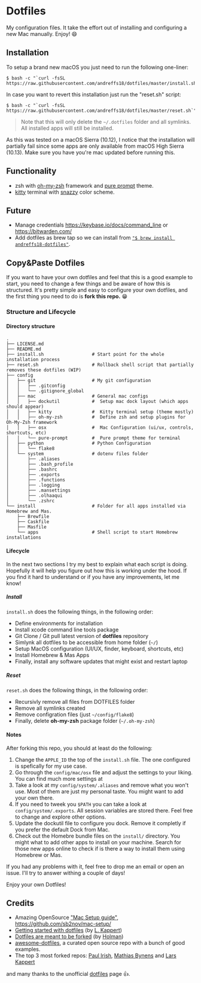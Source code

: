 # Dotfiles
My configuration files. It take the effort out of installing and configuring a new Mac manually. Enjoy! 😄


## Installation
To setup a brand new macOS you just need to run the following one-liner:

```shell 
$ bash -c "`curl -fsSL https://raw.githubusercontent.com/andreffs18/dotfiles/master/install.sh`"
``` 

In case you want to revert this installation just run the "reset.sh" script:

```shell 
$ bash -c "`curl -fsSL https://raw.githubusercontent.com/andreffs18/dotfiles/master/reset.sh`"
``` 
> Note that this will only delete the `~/.dotfiles` folder and all symlinks. All installed apps will still be installed.

As this was tested on a macOS Sierra (10.12), I notice that the installation will partially fail since some apps are only available from macOS High Sierra (10.13). Make sure you have you're mac updated before running this.

## Functionality
<!-- - Focus functionality ```$ focus``` to start a 25 minute pomodoro + focus screen + spotify platlist + turn off notifications. -->
- zsh with [oh-my-zsh](https://github.com/robbyrussell/oh-my-zsh/wiki/Installing-ZSH) framework and [pure prompt](https://github.com/sindresorhus/pure) theme.
- [kitty](https://sw.kovidgoyal.net/kitty/index.html) terminal with [snazzy](https://github.com/connorholyday/kitty-snazzy) color scheme.

## Future
- Manage credentials https://keybase.io/docs/command_line or https://bitwarden.com/
- Add dotfiles as brew tap so we can install from [```"$ brew install andreffs18-dotfiles"```](https://docs.brew.sh/How-to-Create-and-Maintain-a-Tap).

## Copy&Paste Dotfiles

If you want to have your own dotfiles and feel that this is a good example to start, you need to change a few things and be aware of how this is structured. It's pretty simple and easy to configure your own dotfiles, and the first thing you need to do is **fork this repo.** 😁

### Structure and Lifecycle

#### Directory structure

```
.
├── LICENSE.md
├── README.md
├── install.sh                  # Start point for the whole installation process
├── reset.sh                    # Rollback shell script that partially removes these dotfiles (WIP)
├── config
│   ├── git                     # My git configuration
│   │   ├── .gitconfig
│   │   └── .gitignore_global
│   ├── mac                     # General mac configs
│   │   ├── dockutil            #  Setup mac dock layout (which apps should appear) 
│   │   ├── kitty               #  Kitty terminal setup (theme mostly)
│   │   ├── oh-my-zsh           #  Define zsh and setup plugins for Oh-My-Zsh framework
│   │   ├── osx                 #  Mac Configuration (ui/ux, controls, shortcuts, etc)
│   │   └── pure-prompt         #  Pure prompt theme for terminal
│   ├── python                  # Python Configuration
│   │   └── flake8
│   └── system                  # dotenv files folder
│       ├── .aliases
│       ├── .bash_profile
│       ├── .bashrc
│       ├── .exports
│       ├── .functions
│       ├── .logging
│       ├── .mansettings
│       ├── .olhaaqui
│       └── .zshrc
└── install                     # Folder for all apps installed via Homebrew and Mas.
    ├── Brewfile                
    ├── Caskfile                
    ├── Masfile                 
    └── apps                    # Shell script to start Homebrew installations 
```

#### Lifecycle

In the next two sections I try my best to explain what each script is doing. Hopefully it will help you figure out how this is working under the hood. If you find it hard to understand or if you have any improvements, let me know!


##### Install

`install.sh` does the following things, in the following order:
- Define environments for installation
- Install xcode command line tools package
- Git Clone / Git pull latest version of **dotfiles** repository
- Simlynk all dotfiles to be accessible from home folder (`~/`)
- Setup MacOS configuration (UI/UX, finder, keyboard, shortcuts, etc)
- Install Homebrew & Mas Apps 
- Finally, install any software updates that might exist and restart laptop


##### Reset

`reset.sh` does the following things, in the following order:
- Recursivly remove all files from DOTFILES folder
- Remove all symlinks created 
- Remove configration files (just `~/config/flake8`)
- Finally, delete **oh-my-zsh** package folder (`~/.oh-my-zsh`)


#### Notes

After forking this repo, you should at least do the following:

1. Change the `APPLE_ID` the top of the `install.sh` file. The one configured is spefically for my use case.
2. Go through the `config/mac/osx` file and adjust the settings to your liking. You can find much more settings at []()
3. Take a look at my `config/system/.aliases` and remove what you won't use. Most of them are just my personal taste. You might want to add your own there.
4. If you need to tweek you `$PATH` you can take a look at `config/system/.exports`. All session variables are stored there. Feel free to change and explore other options.
5. Update the dockutil file to configure you dock. Remove it completly if you prefer the default Dock from Mac.
6. Check out the Homebre bundle files on the `install/` directory. You might what to add other apps to install on your machine. Search for those new apps online to check if is there a way to install them using Homebrew or Mas.


If you had any problems with it, feel free to drop me an email or open an issue. I'll try to answer withing a couple of days!

Enjoy your own Dotfiles!


## Credits
- Amazing OpenSource ["Mac Setup guide"](https://sourabhbajaj.com/mac-setup/), https://github.com/sb2nov/mac-setup/
- [Getting started with dotfiles](https://medium.com/@webprolific/getting-started-with-dotfiles-43c3602fd789) (by [L. Kappert](https://github.com/webpro))
- [Dotfiles are meant to be forked](https://zachholman.com/2010/08/dotfiles-are-meant-to-be-forked/) (by [Holman](https://github.com/holman/dotfiles))
- [awesome-dotfiles](https://github.com/webpro/awesome-dotfiles), a curated open source repo with a bunch of good examples.
- The top 3 most forked repos: [Paul Irish](https://github.com/paulirish/dotfiles), [Mathias Bynens](https://github.com/mathiasbynens/dotfiles) and [Lars Kappert](https://github.com/webpro/dotfiles)

and many thanks to the unofficial [dotfiles](https://dotfiles.github.io/) page 👍.




